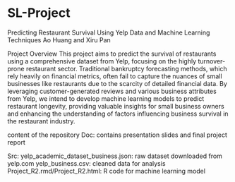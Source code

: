 # SL-Project

Predicting Restaurant Survival Using Yelp Data and Machine Learning Techniques
Ao Huang and Xiru Pan

Project Overview
This project aims to predict the survival of restaurants using a comprehensive dataset from Yelp, focusing on the highly turnover-prone restaurant sector. Traditional bankruptcy forecasting methods, which rely heavily on financial metrics, often fail to capture the nuances of small businesses like restaurants due to the scarcity of detailed financial data. By leveraging customer-generated reviews and various business attributes from Yelp, we intend to develop machine learning models to predict restaurant longevity, providing valuable insights for small business owners and enhancing the understanding of factors influencing business survival in the restaurant industry.

content of the repository
Doc: contains presentation slides and final project report

Src: 
yelp_academic_dataset_business.json: raw dataset downloaded from yelp.com
yelp_business.csv: cleaned data for analysis
Project_R2.rmd/Project_R2.html: R code for machine learning model
